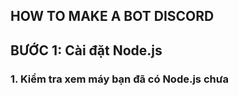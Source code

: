 ## HOW TO MAKE A BOT DISCORD
## BƯỚC 1: Cài đặt Node.js
### 1. Kiểm tra xem máy bạn đã có Node.js chưa
